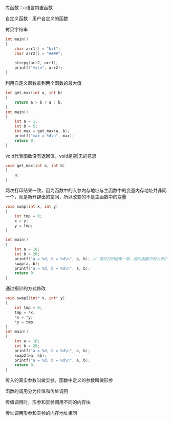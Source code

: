 库函数：c语言内置函数

自定义函数：用户自定义的函数

拷贝字符串

```c
int main()
{
    char arr1[] = "bit";
    char arr2[] = "####";
    
    strcpy(arr2, arr1);
    printf("%s\n", arr2);
}
```

利用自定义函数拿到两个函数的最大值

```c
int get_max(int a, int b)
{
    return a > b ? a : b;
}
int main()
{
    int a = 1;
    int b = 5;
    int max = get_max(a, b);
    printf("max = %d\n", max);
    return 0;
}
```

void代表函数没有返回值，void是空|无的意思

```c
void get_max(int a, int b)
{
    a;
}
```

两次打印结果一致，因为函数中的入参内存地址与主函数中的变量内存地址并非同一个，而是新开辟出的空间，所以改变的不是主函数中的变量

```c
void swap(int x, int y)
{
    int tmp = 0;
    x = y;
    y = tmp;
}

int main()
{
    int a = 10;
    int b = 20;
    printf("a = %d, b = %d\n", a, b); // 两次打印结果一致，因为函数中的入参内存地址与主函数中的变量内存地址并非同一个，而是新开辟出的空间，所以改变的不是主函数中的变量
    swap(a, b);
    printf("a = %d, b = %d\n", a, b);
    return 0;
}
```

通过指针的方式修改

```c
void swap2(int* x, int* y)
{
    int tmp = 0;
    tmp = *x;
    *x = *y;
    *y = tmp;
}
int main()
{
    int a = 10;
    int b = 20;
    printf("a = %d, b = %d\n", a, b);
    swap2(&a, &b);
    printf("a = %d, b = %d\n", a, b);
    return 0;
}
```

传入的真实参数叫做实参，函数中定义的参数叫做形参

函数的调用分为传值和传址调用

传值调用时，形参和实参调用不同的内存块

传址调用形参和实参的内存地址相同